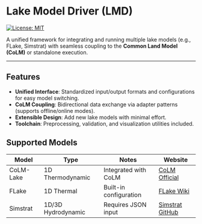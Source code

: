 # Lake Model Driver (LMD)  

[![License: MIT](https://img.shields.io/badge/License-MIT-blue.svg)](https://opensource.org/licenses/MIT)  

A unified framework for integrating and running multiple lake models (e.g., FLake, Simstrat) with seamless coupling to the **Common Land Model (CoLM)** or standalone execution.  

---

## Features  
- **Unified Interface**: Standardized input/output formats and configurations for easy model switching.  
- **CoLM Coupling**: Bidirectional data exchange via adapter patterns (supports offline/online modes).  
- **Extensible Design**: Add new lake models with minimal effort.  
- **Toolchain**: Preprocessing, validation, and visualization utilities included.  

## Supported Models

| Model       | Type               | Notes                     | Website                                  |
|-------------|--------------------|---------------------------|------------------------------------------|
| CoLM-Lake   | 1D Thermodynamic   | Integrated with CoLM      | [CoLM Official](https://github.com/CoLM-SYSU/CoLM202X) |
| FLake       | 1D Thermal         | Built-in configuration    | [FLake Wiki](http://www.flake.igb-berlin.de/) |
| Simstrat    | 1D/3D Hydrodynamic | Requires JSON input       | [Simstrat GitHub](https://github.com/Eawag-AppliedSystemAnalysis/Simstrat) |
